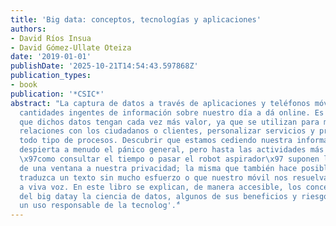 ```yaml
---
title: 'Big data: conceptos, tecnologías y aplicaciones'
authors:
- David Ríos Insua
- David Gómez-Ullate Oteiza
date: '2019-01-01'
publishDate: '2025-10-21T14:54:43.597868Z'
publication_types:
- book
publication: '*CSIC*'
abstract: "La captura de datos a través de aplicaciones y teléfonos móviles produce
  cantidades ingentes de información sobre nuestro día a dá online. Es por ello comprensible
  que dichos datos tengan cada vez más valor, ya que se utilizan para mejorar las
  relaciones con los ciudadanos o clientes, personalizar servicios y productos y automatizar
  todo tipo de procesos. Descubrir que estamos cediendo nuestra información personal
  despierta a menudo el pánico general, pero hasta las actividades más rutinarias
  \x97como consultar el tiempo o pasar el robot aspirador\x97 suponen la apertura
  de una ventana a nuestra privacidad; la misma que también hace posible que una aplicación
  traduzca un texto sin mucho esfuerzo o que nuestro móvil nos resuelva una duda preguntándole
  a viva voz. En este libro se explican, de manera accesible, los conceptos básicos
  del big datay la ciencia de datos, algunos de sus beneficios y riesgos, y se promueve
  un uso responsable de la tecnolog'.́"
---
```

